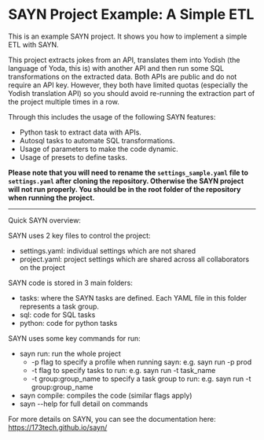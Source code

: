 # SAYN Project Example: A Simple ETL

This is an example SAYN project. It shows you how to implement a simple ETL with SAYN.

This project extracts jokes from an API, translates them into Yodish (the language of Yoda, this is) with another API and then run some SQL transformations on the extracted data. Both APIs are public and do not require an API key. However, they both have limited quotas (especially the Yodish translation API) so you should avoid re-running the extraction part of the project multiple times in a row.

Through this includes the usage of the following SAYN features:

* Python task to extract data with APIs.
* Autosql tasks to automate SQL transformations.
* Usage of parameters to make the code dynamic.
* Usage of presets to define tasks.

**Please note that you will need to rename the `settings_sample.yaml` file to `settings.yaml` after cloning the repository. Otherwise the SAYN project will not run properly. You should be in the root folder of the repository when running the project.**

----
Quick SAYN overview:

SAYN uses 2 key files to control the project:
  - settings.yaml: individual settings which are not shared
  - project.yaml: project settings which are shared across all collaborators on the project

SAYN code is stored in 3 main folders:
  - tasks: where the SAYN tasks are defined. Each YAML file in this folder represents a task group.
  - sql: code for SQL tasks
  - python: code for python tasks

SAYN uses some key commands for run:
  - sayn run: run the whole project
    - -p flag to specify a profile when running sayn: e.g. sayn run -p prod
    - -t flag to specify tasks to run: e.g. sayn run -t task_name
    - -t group:group_name to specify a task group to run: e.g. sayn run -t group:group_name
  - sayn compile: compiles the code (similar flags apply)
  - sayn --help for full detail on commands

For more details on SAYN, you can see the documentation here: https://173tech.github.io/sayn/
